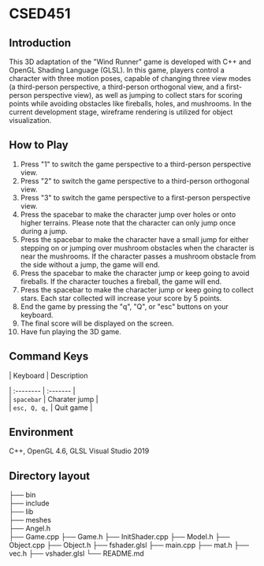 # CSED451

## Introduction
This 3D adaptation of the "Wind Runner" game is developed with C++ and OpenGL Shading Language (GLSL). In this game, players control a character with three motion poses, capable of changing three view modes (a third-person perspective, a third-person orthogonal view, and a first-person perspective view), as well as jumping to collect stars for scoring points while avoiding obstacles like fireballs, holes, and mushrooms. In the current development stage, wireframe rendering is utilized for object visualization.

## How to Play

1. Press "1"  to switch the game perspective to a third-person perspective view.
2. Press "2" to switch the game perspective to a third-person orthogonal view.
3. Press "3"  to switch the game perspective to a first-person perspective view.
4. Press the spacebar to make the character jump over holes or onto higher terrains. Please note that the character can only jump once during a jump.
5. Press the spacebar to make the character have a small jump for either stepping on or jumping over mushroom obstacles when the character is near the mushrooms. If the character passes a mushroom obstacle from the side without a jump, the game will end. 
6. Press the spacebar to make the character jump or keep going to avoid fireballs. If the character touches a fireball, the game will end.
7. Press the spacebar to make the character jump or keep going to collect stars. Each star collected will increase your score by 5 points.
8. End the game by pressing the "q", "Q", or "esc" buttons on your keyboard. 
9. The final score will be displayed on the screen. 
10. Have fun playing the 3D game. 

## Command Keys

| Keyboard | Description      

| :-------- | :------- |  
| `spacebar` | Charater jump |  
| `esc, Q, q,` | Quit game |  

## Environment
C++,
OpenGL 4.6, GLSL
Visual Studio 2019

## Directory layout 
├── bin                   
├── include                    
├── lib                    
├── meshes                 
├── Angel.h                  
├── Game.cpp
├── Game.h
├── InitShader.cpp
├── Model.h
├── Object.cpp
├── Object.h
├── fshader.glsl
├── main.cpp
├── mat.h
├── vec.h
├── vshader.glsl
└── README.md
